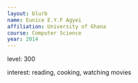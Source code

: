 ```yaml
---
layout: blurb
name: Eunice E.Y.F Agyei
affiliation: University of Ghana
course: Computer Science
year: 2014
---
```

level: 300

interest: reading, cooking, watching movies 

